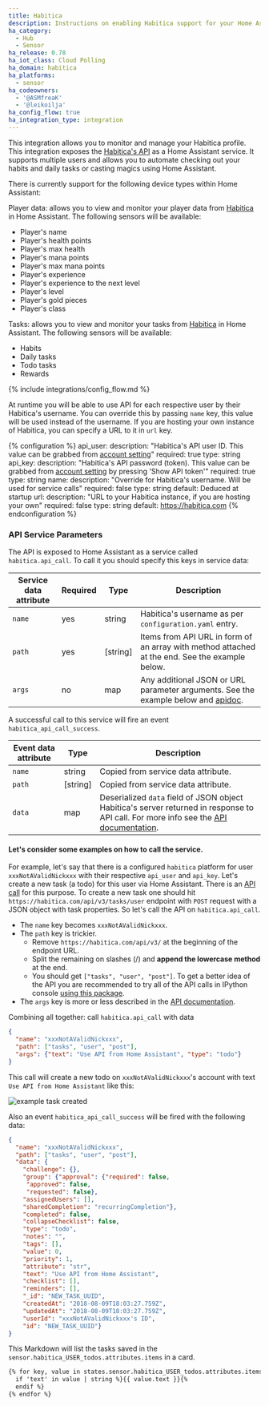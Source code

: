 ```yaml
---
title: Habitica
description: Instructions on enabling Habitica support for your Home Assistant
ha_category:
  - Hub
  - Sensor
ha_release: 0.78
ha_iot_class: Cloud Polling
ha_domain: habitica
ha_platforms:
  - sensor
ha_codeowners:
  - '@ASMfreaK'
  - '@leikoilja'
ha_config_flow: true
ha_integration_type: integration
---
```


This integration allows you to monitor and manage your Habitica profile. This integration exposes the [Habitica's API](https://habitica.com/apidoc/) as a Home Assistant service. It supports multiple users and allows you to automate checking out your habits and daily tasks or casting magics using Home Assistant.

There is currently support for the following device types within Home Assistant:

Player data: allows you to view and monitor your player data from [Habitica](https://habitica.com/) in Home Assistant. The following sensors will be available:

- Player's name
- Player's health points
- Player's max health
- Player's mana points
- Player's max mana points
- Player's experience
- Player's experience to the next level
- Player's level
- Player's gold pieces
- Player's class

Tasks: allows you to view and monitor your tasks from [Habitica](https://habitica.com/) in Home Assistant. The following sensors will be available:

- Habits
- Daily tasks
- Todo tasks
- Rewards

{% include integrations/config_flow.md %}

At runtime you will be able to use API for each respective user by their Habitica's username.
You can override this by passing `name` key, this value will be used instead of the username.
If you are hosting your own instance of Habitica, you can specify a URL to it in `url` key.

{% configuration %}
api_user:
  description: "Habitica's API user ID. This value can be grabbed from [account setting](https://habitica.com/user/settings/api)"
  required: true
  type: string
api_key:
  description: "Habitica's API password (token). This value can be grabbed from [account setting](https://habitica.com/user/settings/api) by pressing 'Show API token'"
  required: true
  type: string
name:
  description: "Override for Habitica's username. Will be used for service calls"
  required: false
  type: string
  default: Deduced at startup
url:
  description: "URL to your Habitica instance, if you are hosting your own"
  required: false
  type: string
  default: https://habitica.com
{% endconfiguration %}

### API Service Parameters

The API is exposed to Home Assistant as a service called `habitica.api_call`. To call it you should specify this keys in service data:

| Service data attribute | Required | Type     |    Description  |
|----------------------|--------|--------|----------------|
|  `name`                |  yes     | string   |  Habitica's username as per `configuration.yaml` entry. |
| `path` | yes | [string] | Items from API URL in form of an array with method attached at the end. See the example below. |
| `args` | no | map | Any additional JSON or URL parameter arguments. See the example below and [apidoc](https://habitica.com/apidoc/). |

A successful call to this service will fire an event `habitica_api_call_success`.

| Event data attribute |  Type     |    Description  |
|----------------------|--------|----------------|
|  `name`                |   string   |  Copied from service data attribute. |
| `path` | [string] | Copied from service data attribute. |
| `data` | map | Deserialized `data` field of JSON object Habitica's server returned in response to API call. For more info see the [API documentation](https://habitica.com/apidoc/). |

#### Let's consider some examples on how to call the service.

For example, let's say that there is a configured `habitica` platform for user `xxxNotAValidNickxxx` with their respective `api_user` and `api_key`.
Let's create a new task (a todo) for this user via Home Assistant. There is an [API call](https://habitica.com/apidoc/#api-Task-CreateUserTasks) for this purpose.
To create a new task one should hit `https://habitica.com/api/v3/tasks/user` endpoint with `POST` request with a JSON object with task properties.
So let's call the API on `habitica.api_call`.

* The `name` key becomes `xxxNotAValidNickxxx`.
* The `path` key is trickier.
  * Remove `https://habitica.com/api/v3/` at the beginning of the endpoint URL.
  * Split the remaining on slashes (/) and **append the lowercase method** at the end.
  * You should get `["tasks", "user", "post"]`. To get a better idea of the API you are recommended to try all of the API calls in IPython console [using this package](https://github.com/ASMfreaK/habitipy/blob/master/README.md).
* The `args` key is more or less described in the [API documentation](https://habitica.com/apidoc/).

Combining all together:
call `habitica.api_call` with data

```json
{
  "name": "xxxNotAValidNickxxx",
  "path": ["tasks", "user", "post"],
  "args": {"text": "Use API from Home Assistant", "type": "todo"}
}
```

This call will create a new todo on `xxxNotAValidNickxxx`'s account with text `Use API from Home Assistant` like this:

![example task created](/images/screenshots/habitica_new_task.png)

Also an event `habitica_api_call_success` will be fired with the following data:

```json
{
  "name": "xxxNotAValidNickxxx",
  "path": ["tasks", "user", "post"],
  "data": {
    "challenge": {},
    "group": {"approval": {"required": false,
     "approved": false,
     "requested": false},
    "assignedUsers": [],
    "sharedCompletion": "recurringCompletion"},
    "completed": false,
    "collapseChecklist": false,
    "type": "todo",
    "notes": "",
    "tags": [],
    "value": 0,
    "priority": 1,
    "attribute": "str",
    "text": "Use API from Home Assistant",
    "checklist": [],
    "reminders": [],
    "_id": "NEW_TASK_UUID",
    "createdAt": "2018-08-09T18:03:27.759Z",
    "updatedAt": "2018-08-09T18:03:27.759Z",
    "userId": "xxxNotAValidNickxxx's ID",
    "id": "NEW_TASK_UUID"}
}
```

This Markdown will list the tasks saved in the `sensor.habitica_USER_todos.attributes.items` in a card.

```markdown
{% for key, value in states.sensor.habitica_USER_todos.attributes.items() %}{%
  if 'text' in value | string %}{{ value.text }}{%
  endif %}
{% endfor %}
```
